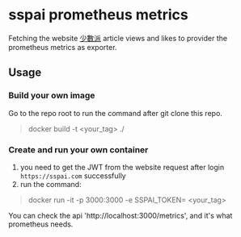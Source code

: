 # sspai prometheus metrics

Fetching the website [少數派](https://sspai.com/) article views and likes to provider the prometheus metrics as exporter.

## Usage

### Build your own image

Go to the repo root to run the command after git clone this repo.

> docker build -t <your_tag> ./

### Create and run your own container

1. you need to get the JWT from the website request after login `https://sspai.com` successfully
2. run the command:

> docker run -it -p 3000:3000 -e SSPAI_TOKEN=<your JWT from previous step> <your_tag>

You can check the api 'http://localhost:3000/metrics', and it's what prometheus needs.
